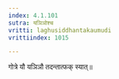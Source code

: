 ```yaml
---
index: 4.1.101
sutra: यञिञोश्च
vritti: laghusiddhantakaumudi
vrittiindex: 1015

---
```

गोत्रे यौ यञिञौ तदन्तात्फक् स्यात्॥